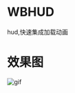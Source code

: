 # WBHUD
hud,快速集成加载动画

效果图
=======
![gif](https://github.com/JsonBin/WBHUD/raw/master/WBHUD/WBHUD.gif "下拉选择菜单")
